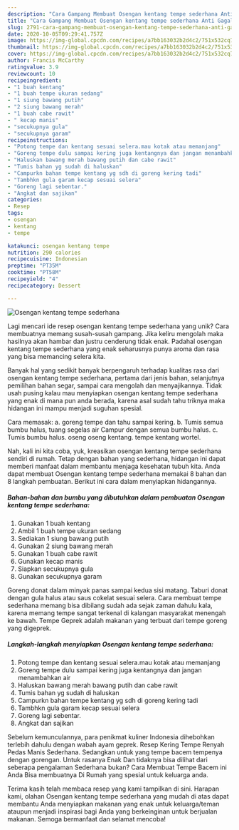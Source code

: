 ```yaml
---
description: "Cara Gampang Membuat Osengan kentang tempe sederhana Anti Gagal"
title: "Cara Gampang Membuat Osengan kentang tempe sederhana Anti Gagal"
slug: 2791-cara-gampang-membuat-osengan-kentang-tempe-sederhana-anti-gagal
date: 2020-10-05T09:29:41.757Z
image: https://img-global.cpcdn.com/recipes/a7bb163032b2d4c2/751x532cq70/osengan-kentang-tempe-sederhana-foto-resep-utama.jpg
thumbnail: https://img-global.cpcdn.com/recipes/a7bb163032b2d4c2/751x532cq70/osengan-kentang-tempe-sederhana-foto-resep-utama.jpg
cover: https://img-global.cpcdn.com/recipes/a7bb163032b2d4c2/751x532cq70/osengan-kentang-tempe-sederhana-foto-resep-utama.jpg
author: Francis McCarthy
ratingvalue: 3.9
reviewcount: 10
recipeingredient:
- "1 buah kentang"
- "1 buah tempe ukuran sedang"
- "1 siung bawang putih"
- "2 siung bawang merah"
- "1 buah cabe rawit"
- " kecap manis"
- "secukupnya gula"
- "secukupnya garam"
recipeinstructions:
- "Potong tempe dan kentang sesuai selera.mau kotak atau memanjang"
- "Goreng tempe dulu sampai kering juga kentangnya dan jangan menambahkan air"
- "Haluskan bawang merah bawang putih dan cabe rawit"
- "Tumis bahan yg sudah di haluskan"
- "Campurkn bahan tempe kentang yg sdh di goreng kering tadi"
- "Tambhkn gula garam kecap sesuai selera"
- "Goreng lagi sebentar."
- "Angkat dan sajikan"
categories:
- Resep
tags:
- osengan
- kentang
- tempe

katakunci: osengan kentang tempe 
nutrition: 290 calories
recipecuisine: Indonesian
preptime: "PT35M"
cooktime: "PT58M"
recipeyield: "4"
recipecategory: Dessert

---
```



![Osengan kentang tempe sederhana](https://img-global.cpcdn.com/recipes/a7bb163032b2d4c2/751x532cq70/osengan-kentang-tempe-sederhana-foto-resep-utama.jpg)

Lagi mencari ide resep osengan kentang tempe sederhana yang unik? Cara membuatnya memang susah-susah gampang. Jika keliru mengolah maka hasilnya akan hambar dan justru cenderung tidak enak. Padahal osengan kentang tempe sederhana yang enak seharusnya punya aroma dan rasa yang bisa memancing selera kita.

Banyak hal yang sedikit banyak berpengaruh terhadap kualitas rasa dari osengan kentang tempe sederhana, pertama dari jenis bahan, selanjutnya pemilihan bahan segar, sampai cara mengolah dan menyajikannya. Tidak usah pusing kalau mau menyiapkan osengan kentang tempe sederhana yang enak di mana pun anda berada, karena asal sudah tahu triknya maka hidangan ini mampu menjadi suguhan spesial.

Cara memasak: a. goreng tempe dan tahu sampai kering. b. Tumis semua bumbu halus, tuang segelas air Campur dengan semua bumbu halus. c. Tumis bumbu halus. oseng oseng kentang. tempe kentang wortel.


Nah, kali ini kita coba, yuk, kreasikan osengan kentang tempe sederhana sendiri di rumah. Tetap dengan bahan yang sederhana, hidangan ini dapat memberi manfaat dalam membantu menjaga kesehatan tubuh kita. Anda dapat membuat Osengan kentang tempe sederhana memakai 8 bahan dan 8 langkah pembuatan. Berikut ini cara dalam menyiapkan hidangannya.

<!--inarticleads1-->

##### Bahan-bahan dan bumbu yang dibutuhkan dalam pembuatan Osengan kentang tempe sederhana:

1. Gunakan 1 buah kentang
1. Ambil 1 buah tempe ukuran sedang
1. Sediakan 1 siung bawang putih
1. Gunakan 2 siung bawang merah
1. Gunakan 1 buah cabe rawit
1. Gunakan  kecap manis
1. Siapkan secukupnya gula
1. Gunakan secukupnya garam


Goreng donat dalam minyak panas sampai kedua sisi matang. Taburi donat dengan gula halus atau saus cokelat sesuai selera. Cara membuat tempe sederhana memang bisa dibilang sudah ada sejak zaman dahulu kala, karena memang tempe sangat terkenal di kalangan masyarakat menengah ke bawah. Tempe Geprek adalah makanan yang terbuat dari tempe goreng yang digeprek. 

<!--inarticleads2-->

##### Langkah-langkah menyiapkan Osengan kentang tempe sederhana:

1. Potong tempe dan kentang sesuai selera.mau kotak atau memanjang
1. Goreng tempe dulu sampai kering juga kentangnya dan jangan menambahkan air
1. Haluskan bawang merah bawang putih dan cabe rawit
1. Tumis bahan yg sudah di haluskan
1. Campurkn bahan tempe kentang yg sdh di goreng kering tadi
1. Tambhkn gula garam kecap sesuai selera
1. Goreng lagi sebentar.
1. Angkat dan sajikan


Sebelum kemunculannya, para penikmat kuliner Indonesia dihebohkan terlebih dahulu dengan wabah ayam geprek. Resep Kering Tempe Renyah Pedas Manis Sederhana. Sedangkan untuk yang tempe bacem tempenya dengan gorengan. Untuk rasanya Enak Dan tidaknya bisa dilihat dari seberapa pengalaman Sederhana bukan? Cara Membuat Tempe Bacem ini Anda Bisa membuatnya Di Rumah yang spesial untuk keluarga anda. 

Terima kasih telah membaca resep yang kami tampilkan di sini. Harapan kami, olahan Osengan kentang tempe sederhana yang mudah di atas dapat membantu Anda menyiapkan makanan yang enak untuk keluarga/teman ataupun menjadi inspirasi bagi Anda yang berkeinginan untuk berjualan makanan. Semoga bermanfaat dan selamat mencoba!
